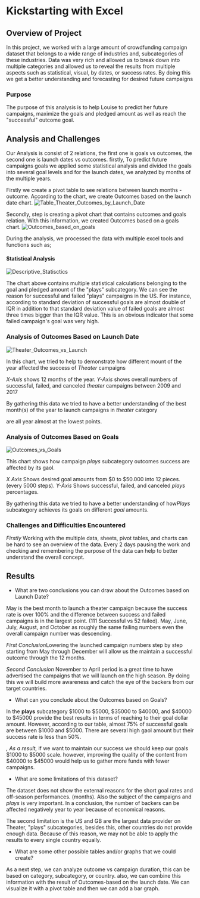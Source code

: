 # Kickstarting with Excel

## Overview of Project

In this project, we worked with a large amount of crowdfunding campaign dataset that belongs to a wide range of industries and, subcategories of these industries. Data was very rich and allowed us to break down into multiple categories and allowed us to reveal the results from multiple aspects such as statistical, visual, by dates, or success rates. By doing this we get a better understanding and forecasting for desired future campaigns

### Purpose

The purpose of this analysis is to help Louise to predict her future campaigns, maximize the goals and pledged amount as well as reach the "successful" outcome goal.

## Analysis and Challenges

Our Analysis is consist of 2 relations, the first one is goals vs outcomes, the second one is launch dates vs outcomes. firstly, To predict future campaigns goals we applied some statistical analysis and divided the goals into several goal levels and for the launch dates, we analyzed by months of the multiple years.

Firstly we create a pivot table to see relations between launch months - outcome. According to the chart, we create Outcomes based on the launch date chart.
![Table_Theater_Outcomes_by_Launch_Date](https://user-images.githubusercontent.com/98247252/156906085-492fd9c2-8774-498d-8c36-6188a26c511b.png)


Secondly, step is creating a pivot chart that contains outcomes and goals relation. With this information, we created Outcomes based on a goals chart.
![Outcomes_based_on_goals](https://user-images.githubusercontent.com/98247252/156906093-6b4e8990-6012-48d7-bb29-c6bf37b90caf.png)


During the analysis, we processed the data with multiple excel tools and functions such as;

#### Statistical Analysis 
![Descriptive_Statisctics](https://user-images.githubusercontent.com/98247252/156906099-224a4dae-c916-42dc-a0d7-4d10cc4c4f90.png)


The chart above contains multiple statistical calculations belonging to the goal and pledged amount of the "plays" subcategory. We can see the reason for successful and failed "plays" campaigns in the US. For instance, according to standard deviation of successful goals are almost double of IQR in addition to that standard deviation value of failed goals are almost three times bigger than the IQR value. This is an obvious indicator that some failed campaign's goal was very high.



### Analysis of Outcomes Based on Launch Date

![Theater_Outcomes_vs_Launch](https://user-images.githubusercontent.com/98247252/156906124-855570e3-8e19-4984-80c7-701b0a24659b.png)


In this chart, we tried to help to demonstrate how different mount of the year affected the success of *Theater* campaigns

*X-Axis* shows 12 months of the year.
*Y-Axis* shows overall numbers of successful, failed, and canceled *theater* campaigns between 2009 and 2017

By gathering this data we tried to have a better understanding of the best month(s) of the year to launch campaigns in *theater* category

 are all year almost at the lowest points.


### Analysis of Outcomes Based on Goals


![Outcomes_vs_Goals](https://user-images.githubusercontent.com/98247252/156906133-f532095b-351d-4f6e-98d9-93c7bdf551f7.png)

This chart shows how campaign *plays* subcategory outcomes success are affected by its gaol. 

*X Axis* Shows desired goal amounts from $0 to $50.000 into 12 pieces. (every 5000 steps).
*Y-Axis* Shows successful, failed, and canceled *plays* percentages.

By gathering this data we tried to have a better understanding of how*Plays* subcategory achieves its goals on different *goal* amounts.

### Challenges and Difficulties Encountered

*Firstly* Working with the multiple data, sheets, pivot tables, and charts can be hard to see an overview of the data. Every 2 days pausing the work and checking and remembering the purpose of the data can help to better understand the overall concept. 


## Results

- What are two conclusions you can draw about the Outcomes based on Launch Date?

May is the best month to launch a theater campaign because the success rate is over 100% and the difference between success and failed campaigns is in the largest point. (111 Successful vs 52 failed). May, June, July, August, and October as roughly the same failing numbers even the overall campaign number was descending. 

*First Conclusion*Lowering the launched campaign numbers step by step starting from May through December will allow us the maintain a successful outcome through the 12 months. 

*Second Conclusion* November to April period is a great time to have advertised the campaigns that we will launch on the high season. By doing this we will build more awareness and catch the eye of the backers from our target countries.



- What can you conclude about the Outcomes based on Goals?

In the **plays** subcategory  $1000 to $5000, $35000 to $40000, and $40000 to $45000 provide the best results in terms of reaching to their goal dollar amount. However, according to our table, almost 75% of successful goals are between $1000 and $5000. There are several high gaol amount but their success rate is less than 50%.

*, As a result,* if we want to maintain our success we should keep our goals $1000 to $5000 scale. however, improving the quality of the content from $40000 to $45000 would help us to gather more funds with fewer campaigns.


- What are some limitations of this dataset?

The dataset does not show the external reasons for the short goal rates and off-season performances. (months). Also the subject of the campaigns and *plays* is very important. In a conclusion, the number of backers can be affected negatively year to year because of economical reasons.

The second limitation is the US and GB are the largest data provider on Theater, "plays" subcategories, besides this, other countries do not provide enough data. Because of this reason, we may not be able to apply the results to every single country equally.

- What are some other possible tables and/or graphs that we could create?

As a next step, we can analyze outcome vs campaign duration, this can be based on category, subcategory, or country. also, we can combine this information with the result of Outcomes-based on the launch date. We can visualize it with a pivot table and then we can add a bar graph.


